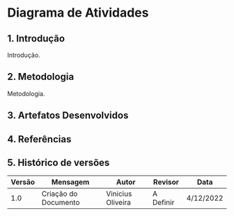 # Diagrama de Atividades

## 1. Introdução
Introdução. 

## 2. Metodologia
Metodologia. 

## 3. Artefatos Desenvolvidos

## 4. Referências

## 5. Histórico de versões
  
| Versão | Mensagem                   | Autor        | Revisor       | Data       |
|--------|----------------------------|--------------|---------------|------------|
| 1.0    | Criação do Documento       | Vinicius Oliveira | A Definir | 4/12/2022 |
